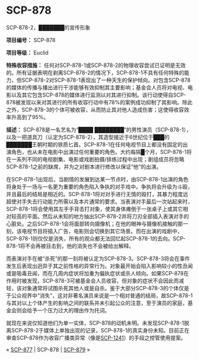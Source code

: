 # SCP-878
                        




SCP-878-2，███████的宣传形象



**项目编号：** SCP-878

**项目等级：** Euclid

**特殊收容措施：** 任何对SCP-878-1或SCP-878-2的物理收容尝试已证明是无效的。所有证据表明在剥离SCP-878-2的情况下，SCP-878-1不具有任何特殊的能力，但SCP-878-2对SCP-878-1表现出了一种天生的保护倾向。对包含SCP-878的媒体的传播与播出进行干涉能够有效抑制其主要影响；基金会人员将对电视、电影以及其它包含SCP-878的媒体进行监测以对其进行抑制。该行动使得自SCP-878被发现以来对其进行的所有收容行动中有78%的案例成功抑制了其影响。除此之外，SCP-878-3的个体可被收容，从而防止其对他人造成伤害；这使得收容效率升高到了95%。

**描述：** SCP-878是一名艺名为“████ ████████”的男性演员（SCP-878-1），以及一把道具刀（认定为SCP-878-2），其造型接近于6世纪位于███的███████王朝时期的铁质匕首。SCP-878-1在任何电视节目上都没有固定的出演角色，也从未在电影中出演过任何重要的角色。大约每隔█个月，SCP-878-1将在一系列不同的电视剧集、电影或戏剧拍摄/排练过程中出现；剧组成员将忽略SCP-878-1之前的缺席，并为之对剧本进行修改以保证“他”的出演。

在SCP-878-1出现后，当剧情的发展到达某一节点时，由SCP-878-1出演的角色将身处于一场与一名更为重要的角色陷入争执的对手戏中。争执将会升级为斗殴，并且最后的结局是相近的。SCP-878-1将对对手进行无情的殴打，其暴力程度远超使对手失去行动能力所需以及本片通常的要求。当表演对手最后一次站起来时，SCP-878-1将会使用其左手手背击打对象，使其身体瘫倒于一张桌子上或其它相对较高的平面。然后从未知的地方抽出SCP-878-2并将刀刃全部插入表演对手的心脏处。之后SCP-878-1会将面部转向摄像机；在他的眼神与摄像机接触的那一刻，该电视节目将插入广告，电影则会切换到其它场景。而在出演的戏剧中，SCP-878-1则仅仅是消失，所有的观众都无法回忆起SCP-878-1的去向。SCP-878-1将不会再被目击到，他的消失也不会被给出解释。

而表演对手在被“杀死”的那一刻将被认定为SCP-878-3。SCP-878-3将会在事件发生后表现出迥异于其之前性格的异常行为。对象最开始会陷入影响较小的性丑闻或是吸毒丑闻，而在几周内症状将加重为偏执症状或杀人倾向。如果SCP-878在作用时被发现，SCP-878-3可被基金会人员收容，但对象的症状不会因此而减轻，该对象通常将试图杀死其他人或是自杀。鉴于大部分SCP-878-3的个体仅是于公众视界中“消失”，这对非著名演员来说是一个相对普通的结局，故SCP-878-1与其对以上个体产生的影响之间的联系并未引起公众的注意，至于演员的家庭，基金会则会给予一个压力过大的理由作为托词。

就现在来说仅知道他们为单一实体，SCP-878的动机未明。未发现SCP-878-1脱离SCP-878-2于媒体上单独出现的记录，SCP-878-1的真实身份未知。目前正在审查SCP-878作为收容广播类异常（像是[SCP-1241](/scp-1241)）的手段之控管使用提案。



« [SCP-877](/scp-877) | SCP-878 | [SCP-879](/scp-879) »





                    